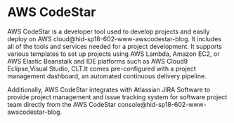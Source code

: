 AWS CodeStar
============

AWS CodeStar is a developer tool used to develop projects and easily
deploy on AWS cloud@hid-sp18-602-www-awscodestar-blog. It includes all
of the tools and services needed for a project development. It supports
various templates to set up projects using AWS Lambda, Amazon EC2, or
AWS Elastic Beanstalk and IDE platforms such as AWS Cloud9
Eclipse,Visual Studio, CLT.It comes pre-configured with a project
management dashboard, an automated continuous delivery pipeline.

Additionally, AWS CodeStar integrates with Atlassian JIRA Software to
provide project management and issue tracking system for software
project team directly from the AWS CodeStar
console@hid-sp18-602-www-awscodestar-blog.

